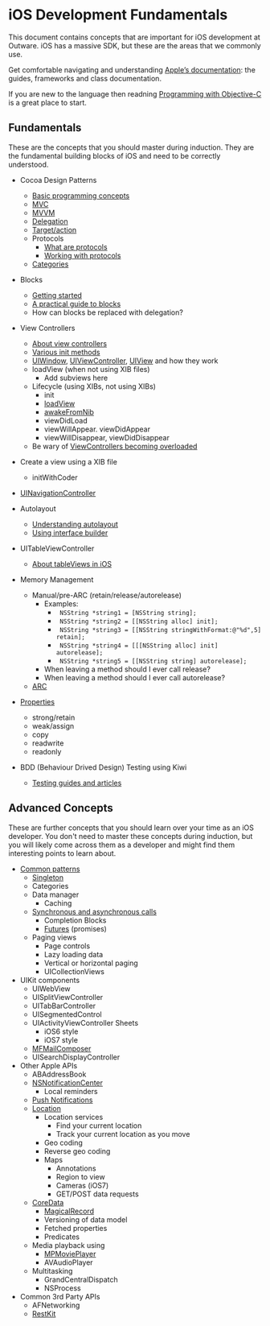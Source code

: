 # iOS Development Fundamentals

This document contains concepts that are important for iOS development at Outware. iOS has a massive SDK, but these are the areas that we commonly use.

Get comfortable navigating and understanding [Apple’s documentation](https://developer.apple.com/library/ios/navigation/): the guides, frameworks and class documentation.

If you are new to the language then readning [Programming with Objective-C](https://developer.apple.com/library/ios/documentation/Cocoa/Conceptual/ProgrammingWithObjectiveC/Introduction/Introduction.html#//apple_ref/doc/uid/TP40011210-CH1-SW1) is a great place to start.

## Fundamentals

These are the concepts that you should master during induction. They are the fundamental building blocks of iOS and need to be correctly understood.

* Cocoa Design Patterns
  * [Basic programming concepts](https://developer.apple.com/library/content/documentation/General/Conceptual/CocoaEncyclopedia/Introduction/Introduction.html#//apple_ref/doc/uid/TP40010810-CH1-SW1)
  * [MVC](https://developer.apple.com/library/content/documentation/General/Conceptual/DevPedia-CocoaCore/MVC.html)
  * [MVVM](https://www.objc.io/issues/13-architecture/mvvm/)
  * [Delegation](https://developer.apple.com/library/content/documentation/General/Conceptual/DevPedia-CocoaCore/Delegation.html)
  * [Target/action](https://developer.apple.com/library/content/documentation/General/Conceptual/Devpedia-CocoaApp/TargetAction.html)
  * Protocols
    * [What are protocols](https://developer.apple.com/library/content/documentation/General/Conceptual/DevPedia-CocoaCore/Protocol.html)
    * [Working with protocols](https://developer.apple.com/library/content/documentation/Cocoa/Conceptual/ProgrammingWithObjectiveC/WorkingwithProtocols/WorkingwithProtocols.html)
  * [Categories](https://developer.apple.com/library/content/documentation/General/Conceptual/DevPedia-CocoaCore/Category.html)

* Blocks
  * [Getting started](https://developer.apple.com/library/ios/documentation/Cocoa/Conceptual/Blocks/Articles/bxGettingStarted.html)
  * [A practical guide to blocks](https://developer.apple.com/library/ios/featuredarticles/Short_Practical_Guide_Blocks/index.html#//apple_ref/doc/uid/TP40009758)
  * How can blocks be replaced with delegation?

* View Controllers
  * [About view controllers](https://developer.apple.com/library/ios/documentation/WindowsViews/Conceptual/ViewControllerCatalog/Introduction.html#//apple_ref/doc/uid/TP400)
  * [Various init methods](https://developer.apple.com/library/content/documentation/General/Conceptual/CocoaEncyclopedia/Initialization/Initialization.html)
  * [UIWindow](https://developer.apple.com/documentation/uikit/uiwindow), [UIViewController](https://developer.apple.com/documentation/uikit/uiviewcontroller), [UIView](https://developer.apple.com/documentation/uikit/uiview) and how they work
  * loadView (when not using XIB files)
    * Add subviews here
  * Lifecycle (using XIBs, not using XIBs)
    * init
    * [loadView](https://developer.apple.com/documentation/uikit/uiviewcontroller/1621454-loadview)
    * [awakeFromNib](https://developer.apple.com/documentation/objectivec/nsobject/1402907-awakefromnib)
    * viewDidLoad
    * viewWillAppear. viewDidAppear
    * viewWillDisappear, viewDidDisappear
  * Be wary of [ViewControllers becoming overloaded](http://www.objc.io/issue-1/)

* Create a view using a XIB file
  * initWithCoder
* [UINavigationController](https://developer.apple.com/documentation/uikit/uinavigationcontroller)
* Autolayout
  * [Understanding autolayout](https://developer.apple.com/library/content/documentation/UserExperience/Conceptual/AutolayoutPG/index.html)
  * [Using interface builder](https://developer.apple.com/xcode/interface-builder/)
* UITableViewController
  * [About tableViews in iOS](https://developer.apple.com/library/content/documentation/UserExperience/Conceptual/TableView_iPhone/AboutTableViewsiPhone/AboutTableViewsiPhone.html)
* Memory Management
  * Manual/pre-ARC (retain/release/autorelease)
    * Examples:
      * ` NSString *string1 = [NSString string];`
      * ` NSString *string2 = [[NSString alloc] init];`
      * ` NSString *string3 = [[NSString stringWithFormat:@"%d",5] retain];`
      * ` NSString *string4 = [[[NSString alloc] init] autorelease];`
      * ` NSString *string5 = [[NSString string] autorelease];`
    * When leaving a method should I ever call release?
    * When leaving a method should I ever call autorelease?
  * [ARC](https://developer.apple.com/library/content/documentation/Swift/Conceptual/Swift_Programming_Language/AutomaticReferenceCounting.html)
* [Properties](https://developer.apple.com/library/content/documentation/General/Conceptual/DevPedia-CocoaCore/DeclaredProperty.html)
  * strong/retain
  * weak/assign
  * copy
  * readwrite
  * readonly
* BDD (Behaviour Drived Design) Testing using Kiwi
  * [Testing guides and articles](https://www.objc.io/issues/15-testing/)


## Advanced Concepts

These are further concepts that you should learn over your time as an iOS developer. You don't need to master these concepts during induction, but you will likely come across them as a developer and might find them interesting points to learn about.

* [Common patterns](https://www.raywenderlich.com/160651/design-patterns-ios-using-swift-part-12)
  * [Singleton](https://developer.apple.com/library/content/documentation/General/Conceptual/DevPedia-CocoaCore/Singleton.html)
  * Categories
  * Data manager
    * Caching
  * [Synchronous and asynchronous calls](https://medium.com/ios-os-x-development/managing-async-code-in-swift-d7be44cae89f)
    * Completion Blocks
    * [Futures](https://medium.com/@johnsundell/under-the-hood-of-futures-promises-in-swift-69bd6e7ab972) (promises)
  * Paging views
    * Page controls
    * Lazy loading data
    * Vertical or horizontal paging
    * UICollectionViews
* UIKit components
  * UIWebView
  * UISplitViewController
  * UITabBarController
  * UISegmentedControl
  * UIActivityViewController Sheets
    * iOS6 style
    * iOS7 style
  * [MFMailComposer](https://developer.apple.com/documentation/messageui/mfmailcomposeviewcontroller)
  * UISearchDisplayController
* Other Apple APIs
  * ABAddressBook
  * [NSNotificationCenter](https://developer.apple.com/library/content/documentation/Cocoa/Conceptual/Notifications/Articles/NotificationCenters.html)
    * Local reminders
  * [Push Notifications](https://developer.apple.com/library/content/documentation/NetworkingInternet/Conceptual/RemoteNotificationsPG/APNSOverview.html)
  * [Location](https://developer.apple.com/library/content/documentation/UserExperience/Conceptual/LocationAwarenessPG/Introduction/Introduction.html)
    * Location services
      * Find your current location
      * Track your current location as you move
    * Geo coding
    * Reverse geo coding
    * Maps
      * Annotations
      * Region to view
      * Cameras (iOS7)
      * GET/POST data requests
  * [CoreData](https://developer.apple.com/library/content/documentation/Cocoa/Conceptual/CoreData/index.html)
    * [MagicalRecord](https://github.com/magicalpanda/MagicalRecord)
    * Versioning of data model
    * Fetched properties
    * Predicates
  * Media playback using
    * [MPMoviePlayer](https://developer.apple.com/documentation/mediaplayer/mpmovieplayercontroller)
    * AVAudioPlayer
  * Multitasking
    * GrandCentralDispatch
    * NSProcess
* Common 3rd Party APIs
  * AFNetworking
  * [RestKit](https://github.com/RestKit/RestKit/wiki)

